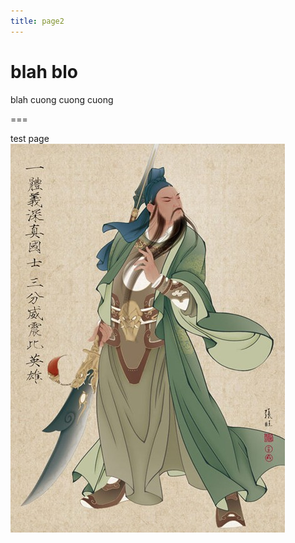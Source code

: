 ```yaml
---
title: page2
---
```


blah blo
===

blah cuong cuong cuong 

===

test page
![quan vu alt="quang vu" title="test" ](quan%20vu.jpg)